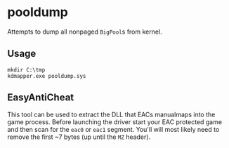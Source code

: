 # pooldump
Attempts to dump all nonpaged `BigPool`s from kernel.

## Usage
```shell
mkdir C:\tmp
kdmapper.exe pooldump.sys
```

## EasyAntiCheat
This tool can be used to extract the DLL that EACs manualmaps into the game process. Before launching the driver start your EAC protected game and then scan for the `eac0` or `eac1` segment. You'll will most likely need to remove the first ~7 bytes (up until the `MZ` header).
